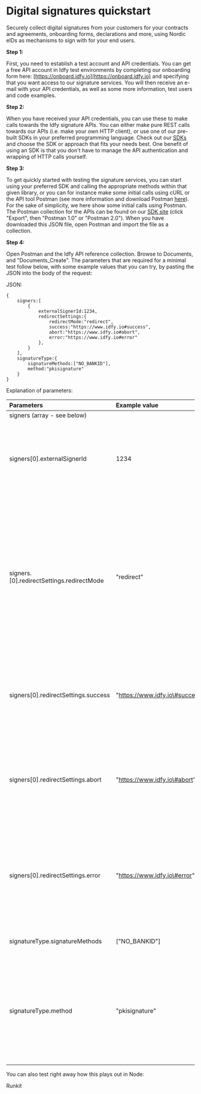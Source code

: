 # Digital signatures quickstart

Securely collect digital signatures from your customers for your contracts and agreements, onboarding forms, declarations and more, using Nordic eIDs as mechanisms to sign with for your end users.

**Step 1:**

First, you need to establish a test account and API credentials. You can get a free API account in Idfy test environments by completing our onboarding form here: [https://onboard.idfy.io](https://onboard.idfy.io) and specifying that you want access to our signature services. You will then receive an e-mail with your API credentials, as well as some more information, test users and code examples.

**Step 2:**

When you have received your API credentials, you can use these to make calls towards the Idfy signature APIs. You can either make pure REST calls towards our APIs \(i.e. make your own HTTP client\), or use one of our pre-built SDKs in your preferred programming language. Check out our [SDKs](https://developer.idfy.io/sdk) and choose the SDK or approach that fits your needs best. One benefit of using an SDK is that you don't have to manage the API authentication and wrapping of HTTP calls yourself.

**Step 3:**

To get quickly started with testing the signature services, you can start using your preferred SDK and calling the appropriate methods within that given library, or you can for instance make some initial calls using cURL or the API tool Postman \(see more information and download Postman [here](https://www.getpostman.com/)\). For the sake of simplicity, we here show some initial calls using Postman. The Postman collection for the APIs can be found on our [SDK site](https://developer.idfy.io/sdk) \(click "Export", then "Postman 1.0" or "Postman 2.0"\). When you have downloaded this JSON file, open Postman and import the file as a collection.

**Step 4:**

Open Postman and the Idfy API reference collection. Browse to Documents, and "Documents\_Create". The parameters that are required for a minimal test follow below, with some example values that you can try, by pasting the JSON into the body of the request:



JSON:

```
{
    signers:[
        {
            externalSignerId:1234,
            redirectSettings:{
                redirectMode:"redirect",
                success:"https://www.idfy.io#success",
                abort:"https://www.idfy.io#abort",
                error:"https://www.idfy.io#error"
            },
        }
    ],
    signatureType:{
        signatureMethods:["NO_BANKID"],
        method:"pkisignature"
    }
}
```





Explanation of parameters:

| Parameters | Example value | Explanation |
| :--- | :--- | :--- |
| signers \(array - see below\) |  |  |
| signers\[0\].externalSignerId | 1234 | Your own reference for the person to sign the document. Could e.g. be the customer number |
| signers.\[0\].redirectSettings.redirectMode | "redirect" | Determines how the signing application should behave for the user, e.g. if you are planning on redirecting the user to the signing URL, or if you are planning to iframe the signing process into your webpage. |
| signers\[0\].redirectSettings.success | "https://www.idfy.io\#success" | The landing page on your end, where you want the user to be redirected after successful signature |
| signers\[0\].redirectSettings.abort | "https://www.idfy.io\#abort" | The landing page on your end, where you want the user to be redirected if he/she chooses to abort the signing process |
| signers\[0\].redirectSettings.error | "https://www.idfy.io\#error" | The landing page on your end, where you want the user to be redirected in case any errors occur during the signing process |
| signatureType.signatureMethods | \["NO\_BANKID"\] | The method for the user to sign with. Could be  |
| signatureType.method | "pkisignature" | Determines which type of signature is to be used. pkisignature means that the native signature capability of the signature method is to be used. |











You can also test right away how this plays out in Node:

Runkit



